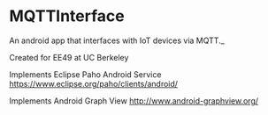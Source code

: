 # MQTTInterface
An android app that interfaces with IoT devices via MQTT._

Created for EE49 at UC Berkeley

Implements Eclipse Paho Android Service
https://www.eclipse.org/paho/clients/android/

Implements Android Graph View
http://www.android-graphview.org/
